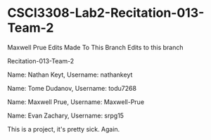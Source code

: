 
# CSCI3308-Lab2-Recitation-013-Team-2

Maxwell Prue
Edits Made To This Branch
Edits to this branch

Recitation-013-Team-2

Name: Nathan Keyt, Username: nathankeyt

Name: Tome Dudanov, Username: todu7268

Name: Maxwell Prue, Username: Maxwell-Prue

Name: Evan Zachary, Username: srpg15

This is a project, it's pretty sick. Again.
